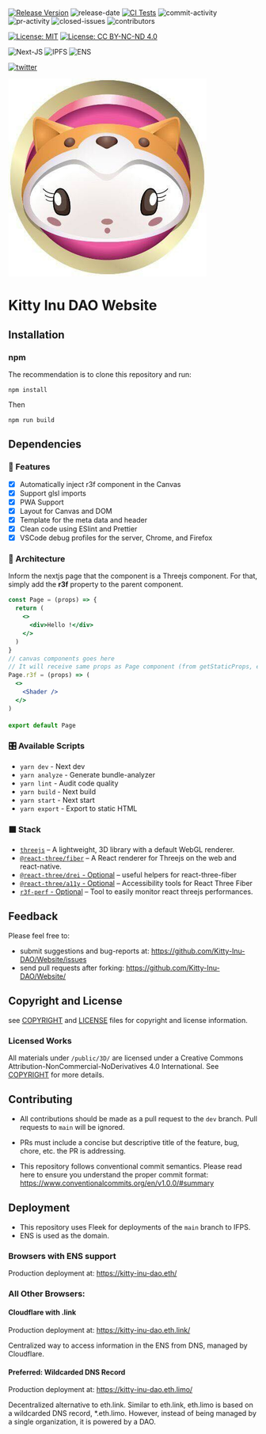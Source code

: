 # 

[![Release Version](https://img.shields.io/github/release/Kitty-Inu-DAO/Website.svg?style=plastic)](https://github.com/Kitty-Inu-DAO/Website/releases/latest) ![release-date](https://img.shields.io/github/release-date/kitty-inu-dao/website?style=plastic) [![CI Tests](https://github.com/Kitty-Inu-DAO/Website/actions/workflows/main.yml/badge.svg)](https://github.com/Kitty-Inu-DAO/Website/actions/workflows/main.yml) ![commit-activity](https://img.shields.io/github/commit-activity/t/kitty-inu-dao/website?style=plastic) ![pr-activity](https://img.shields.io/github/issues-pr-closed/kitty-inu-dao/website?style=plastic&color=blueviolet) ![closed-issues](https://img.shields.io/github/issues-closed/kitty-inu-dao/website?style=plastic&color=brightgreen) ![contributors](https://img.shields.io/github/contributors-anon/kitty-inu-dao/website?style=plastic)


 [![License: MIT](https://img.shields.io/badge/License-MIT-yellow.svg)](https://opensource.org/licenses/MIT) [![License: CC BY-NC-ND 4.0](https://img.shields.io/badge/License-CC_BY--NC--ND_4.0-lightgrey.svg)](https://creativecommons.org/licenses/by-nc-nd/4.0/)

![Next-JS](https://camo.githubusercontent.com/8552f38715af0ea9f364801b055f7a2448812b49075860983d53a81414349623/68747470733a2f2f696d672e736869656c64732e696f2f7374617469632f76313f7374796c653d666f722d7468652d6261646765266d6573736167653d4e6578742e6a7326636f6c6f723d303030303030266c6f676f3d4e6578742e6a73266c6f676f436f6c6f723d464646464646266c6162656c3d) ![IPFS](https://camo.githubusercontent.com/7c4b40ea2a014f254ff9ce7347f32ba3493f7b9bf35a4655e0b22a9662bcb152/68747470733a2f2f696d672e736869656c64732e696f2f7374617469632f76313f7374796c653d666f722d7468652d6261646765266d6573736167653d4950465326636f6c6f723d323232323232266c6f676f3d49504653266c6f676f436f6c6f723d363543324342266c6162656c3d) ![ENS](https://img.shields.io/badge/ENS-20232A?style=for-the-badge&logo=ethereum&logoColor=61DAFB)

[![twitter](https://img.shields.io/twitter/follow/kittyinutoken?style=social)](https://twitter.com/KittyInuToken)


![Kitty Inu DAO](./public/img/kitty_logo.jpg)
# Kitty Inu DAO Website 

## Installation

### npm

The recommendation is to clone this repository and run:

```
npm install
```

Then 

```
npm run build

```

## Dependencies

### :mount_fuji: Features

- [x] Automatically inject r3f component in the Canvas
- [x] Support glsl imports
- [x] PWA Support
- [x] Layout for Canvas and DOM
- [x] Template for the meta data and header
- [x] Clean code using ESlint and Prettier
- [x] VSCode debug profiles for the server, Chrome, and Firefox

### :bullettrain_side: Architecture

Inform the nextjs page that the component is a Threejs component. For that, simply add the **r3f** property to the parent component.

```jsx
const Page = (props) => {
  return (
    <>
      <div>Hello !</div>
    </>
  )
}
// canvas components goes here
// It will receive same props as Page component (from getStaticProps, etc.)
Page.r3f = (props) => (
  <>
    <Shader />
  </>
)

export default Page
```

### :control_knobs: Available Scripts

- `yarn dev` - Next dev
- `yarn analyze` - Generate bundle-analyzer
- `yarn lint` - Audit code quality
- `yarn build` - Next build
- `yarn start` - Next start
- `yarn export` - Export to static HTML

### ⬛ Stack

- [`threejs`](https://github.com/mrdoob/three.js/) &ndash; A lightweight, 3D library with a default WebGL renderer.
- [`@react-three/fiber`](https://github.com/pmndrs/react-three-fiber) &ndash; A React renderer for Threejs on the web and react-native.
- [`@react-three/drei` - Optional](https://github.com/pmndrs/drei) &ndash; useful helpers for react-three-fiber
- [`@react-three/a11y` - Optional](https://github.com/pmndrs/react-three-a11y/) &ndash; Accessibility tools for React Three Fiber
- [`r3f-perf` - Optional](https://github.com/RenaudRohlinger/r3f-perf) &ndash; Tool to easily monitor react threejs performances.

## 

## Feedback
Please feel free to:

* submit suggestions and bug-reports at: <https://github.com/Kitty-Inu-DAO/Website/issues>
* send pull requests after forking: <https://github.com/Kitty-Inu-DAO/Website/>

## Copyright and License
see [COPYRIGHT](COPYRIGHT.md) and [LICENSE](LICENSE.md) files for copyright and license information.

### Licensed Works

All materials under `/public/3D/` are licensed under a Creative Commons Attribution-NonCommercial-NoDerivatives 4.0 International. See [COPYRIGHT](COPYRIGHT.md) for more details. 


## Contributing 

- All contributions should be made as a pull request to the `dev` branch. Pull requests to `main` will be ignored. 

- PRs must include a concise but descriptive title of the feature, bug, chore, etc. the PR is addressing. 

- This repository follows conventional commit semantics. Please read here to ensure you understand the proper commit format: <https://www.conventionalcommits.org/en/v1.0.0/#summary>


## Deployment

- This repository uses Fleek for deployments of the `main` branch to IFPS. 
- ENS is used as the domain.

### Browsers with ENS support 

Production deployment at: <https://kitty-inu-dao.eth/>

### All Other Browsers:

#### Cloudflare with .link

Production deployment at: <https://kitty-inu-dao.eth.link/>

Centralized way to access information in the ENS from DNS, managed by Cloudflare.

#### Preferred: Wildcarded DNS Record

Production deployment at: <https://kitty-inu-dao.eth.limo/>

Decentralized alternative to eth.link. Similar to eth.link, eth.limo is based on a wildcarded DNS record, *.eth.limo. However, instead of being managed by a single organization, it is powered by a DAO. 


 
